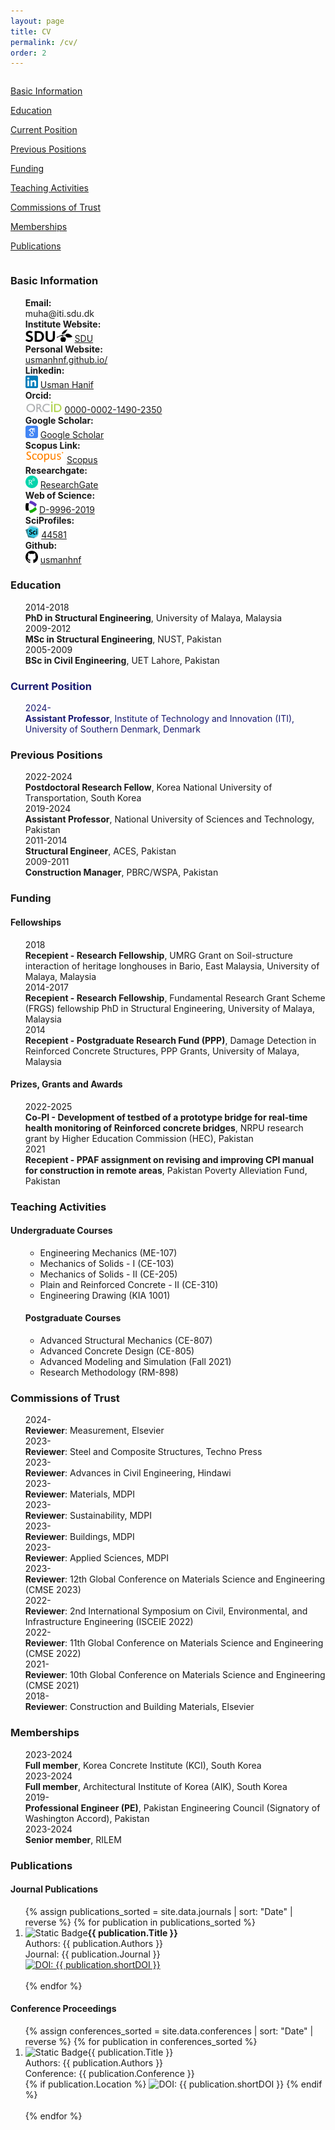 ```yaml
---
layout: page
title: CV
permalink: /cv/
order: 2
---
```


<div class= "maincontainer">
    <div class="column left-container">
        <div class="sidebar">
            <div class="mainbar">
                <p>
                <p><a href="#basic-info">Basic Information</a></p>
                <p><a href="#education">Education</a></p>
                <p><a href="#current-position">Current Position</a></p>
                <p><a href="#previous-positions">Previous Positions</a></p>
                <p><a href="#funding">Funding</a></p>
                <p><a href="#teaching-activities">Teaching Activities</a></p>
                <p><a href="#commissions-of-trust">Commissions of Trust</a></p>
                <p><a href="#memberships">Memberships</a></p>
                <p><a href="#publications">Publications</a></p>
                </p>
            </div>    
        </div>
    </div>
    <div class="column right-container">
        <!-- R  ight Container (CV) -->
        <div class="mainbar" id="basic-info">
            <h3>Basic Information</h3>
            <ul>
            <div class="grid-container2">
                    <div class="grid-item"><strong>Email:</strong></div><div class="grid-item">muha@iti.sdu.dk</div>
                    <div class="grid-item"><strong>Institute Website:</strong></div><div class="grid-item"><img src="/assets/icons/icon_sdu.png" alt="AcademicLink"  style="height:20px;"> <a href="https://portal.findresearcher.sdu.dk/da/persons/muha" target="_blank">SDU</a></div>
                    <div class="grid-item"><strong>Personal Website:</strong></div><div class="grid-item"><a href="https://usmanhnf.github.io/">usmanhnf.github.io/</a></div>
                    <div class="grid-item"><strong>Linkedin:</strong></div><div class="grid-item"><img src="/assets/icons/icon_linkedin.svg" alt="Linkedin"  style="height:20px;"> <a href="https://www.linkedin.com/in/usmanhnf" target="_blank">Usman Hanif</a></div>
                    <div class="grid-item"><strong>Orcid:</strong></div><div class="grid-item"><img src="/assets/icons/icon_orcid.svg" alt="ORCID"  style="height:20px;"> <a href="https://orcid.org/0000-0002-1490-2350" target="_blank">0000-0002-1490-2350</a></div>
                    <div class="grid-item"><strong>Google Scholar:</strong></div><div class="grid-item"><img src="/assets/icons/icon_gscholar.svg" alt="Google Scholar"  style="height:20px;"> <a href="https://scholar.google.com.pk/citations?user=v-OxcFMAAAAJ&hl=en&oi=ao" target="_blank">Google Scholar</a></div>
                    <div class="grid-item"><strong>Scopus Link:</strong></div><div class="grid-item"><img src="/assets/icons/icon_scopus.svg" alt="Scopus Link"  style="height:20px;"> <a href="https://www.scopus.com/authid/detail.uri?authorId=55737908100" target="_blank">Scopus</a></div>
                    <div class="grid-item"><strong>Researchgate:</strong></div><div class="grid-item"><img src="/assets/icons/icon_researchgate.svg" alt="Scopus Link"  style="height:20px;"> <a href="https://www.researchgate.net/profile/Usman_Hanif3" target="_blank">ResearchGate</a></div>
                    <div class="grid-item"><strong>Web of Science:</strong></div><div class="grid-item"><img src="/assets/icons/icon_wos.svg" alt="WOS Link"  style="height:20px;"> <a href="https://www.webofscience.com/wos/author/record/D-9996-2019" target="_blank">D-9996-2019 </a></div>
                    <div class="grid-item"><strong>SciProfiles:</strong></div><div class="grid-item"><img src="/assets/icons/icon_sci.png" alt="SciProfiles Link"  style="height:20px;"> <a href="https://sciprofiles.com/profile/444581" target="_blank">44581 </a></div>
                    <div class="grid-item"><strong>Github:</strong></div><div class="grid-item"><img src="/assets/icons/icon_github.png" alt="Github"  style="height:20px;"> <a href="https://github.com/usmanhnf" target="_blank">usmanhnf </a></div>
            </div>
  </ul>
        </div>
        <div class="mainbar" id="education">
            <h3>Education</h3>
            <ul>
                <div class="grid-container2">
                    <div class="grid-item">2014-2018</div><div class="grid-item"><strong>PhD in Structural Engineering</strong>, University of Malaya, Malaysia</div>
                    <div class="grid-item">2009-2012</div><div class="grid-item"><strong>MSc in Structural Engineering</strong>, NUST, Pakistan</div>
                    <div class="grid-item">2005-2009</div><div class="grid-item"><strong>BSc in Civil Engineering</strong>, UET Lahore, Pakistan</div>
                </div>  
            </ul>
        </div>
        <div class="mainbar" id="current-position" style="color: midnightblue">
            <h3>Current Position</h3>
            <ul>
                <div class="grid-container2">
                    <div class="grid-item">2024-</div><div class="grid-item"><strong>Assistant Professor</strong>, Institute of Technology and Innovation (ITI), University of Southern Denmark, Denmark</div>
                </div>
            </ul>
        </div>
        <div class="mainbar" id="previous-positions">
            <h3>Previous Positions</h3>
             <ul>
                <div class="grid-container2">
                    <div class="grid-item">2022-2024</div><div class="grid-item"><strong>Postdoctoral Research Fellow</strong>, Korea National University of Transportation, South Korea</div>
                    <div class="grid-item">2019-2024</div><div class="grid-item"><strong>Assistant Professor</strong>, National University of Sciences and Technology, Pakistan</div>
                    <div class="grid-item">2011-2014</div><div class="grid-item"><strong>Structural Engineer</strong>, ACES, Pakistan</div>
                    <div class="grid-item">2009-2011</div><div class="grid-item"><strong>Construction Manager</strong>, PBRC/WSPA, Pakistan</div>
                </div>  
            </ul>
        </div>
        <div class="mainbar" id="funding">
            <h3>Funding</h3>
            <h4>Fellowships</h4>
            <ul>
                <div class="grid-container2">
                    <div class="grid-item">2018</div><div class="grid-item"><strong>Recepient - Research Fellowship</strong>,  UMRG Grant on Soil-structure interaction of heritage longhouses in Bario, East Malaysia, University of Malaya, Malaysia</div>
                    <div class="grid-item">2014-2017</div><div class="grid-item"><strong>Recepient - Research Fellowship</strong>, Fundamental Research Grant Scheme (FRGS) fellowship PhD in Structural Engineering, University of Malaya, Malaysia</div>
                    <div class="grid-item">2014</div><div class="grid-item"><strong>Recepient - Postgraduate Research Fund (PPP)</strong>, Damage Detection in Reinforced Concrete Structures, PPP Grants, University of Malaya, Malaysia</div>
                </div>  
            </ul>
            <h4>Prizes, Grants and Awards</h4>
            <ul>
                <div class="grid-container2">
                    <div class="grid-item">2022-2025</div><div class="grid-item"><strong>Co-PI - Development of testbed of a prototype bridge for real-time health monitoring of Reinforced concrete bridges</strong>,  NRPU research grant by Higher Education Commission (HEC), Pakistan</div>
                    <div class="grid-item">2021</div><div class="grid-item"><strong>Recepient - PPAF assignment on revising and improving CPI manual for construction in remote areas</strong>,  Pakistan Poverty Alleviation Fund, Pakistan</div>
                </div>
            </ul>
        </div>
        <div class="mainbar" id="teaching-activities">
            <h3>Teaching Activities</h3>
            <h4>Undergraduate Courses</h4>
            <ul>
            <ul>
                <li>Engineering Mechanics (ME-107) </li>
                <li>Mechanics of Solids - I (CE-103)</li>
                <li>Mechanics of Solids - II (CE-205)</li>
                <li>Plain and Reinforced Concrete - II (CE-310)</li>
                <li>Engineering Drawing (KIA 1001)</li>
            </ul>
            <h4>Postgraduate Courses</h4>
            <ul>
                <li>Advanced Structural Mechanics (CE-807)</li>
                <li>Advanced Concrete Design (CE-805)</li>
                <li>Advanced Modeling and Simulation (Fall 2021)</li>
                <li>Research Methodology (RM-898)</li>
            </ul>
            </ul>
        </div>
        <div class="mainbar" id="commissions-of-trust">
            <h3>Commissions of Trust</h3>
            <ul>
                <div class="grid-container2">
                    <div class="grid-item">2024-</div><div class="grid-item"><strong>Reviewer</strong>:  Measurement, Elsevier</div>
                    <div class="grid-item">2023-</div><div class="grid-item"><strong>Reviewer</strong>:  Steel and Composite Structures, Techno Press</div>
                    <div class="grid-item">2023-</div><div class="grid-item"><strong>Reviewer</strong>:  Advances in Civil Engineering, Hindawi</div>
                    <div class="grid-item">2023-</div><div class="grid-item"><strong>Reviewer</strong>:  Materials, MDPI</div>
                    <div class="grid-item">2023-</div><div class="grid-item"><strong>Reviewer</strong>:  Sustainability, MDPI</div>
                    <div class="grid-item">2023-</div><div class="grid-item"><strong>Reviewer</strong>:  Buildings, MDPI</div>
                    <div class="grid-item">2023-</div><div class="grid-item"><strong>Reviewer</strong>:  Applied Sciences, MDPI</div>
                    <div class="grid-item">2023-</div><div class="grid-item"><strong>Reviewer</strong>:  12th Global Conference on Materials Science and Engineering (CMSE 2023)</div>
                    <div class="grid-item">2022-</div><div class="grid-item"><strong>Reviewer</strong>:  2nd International Symposium on Civil, Environmental, and Infrastructure Engineering (ISCEIE 2022)</div>
                    <div class="grid-item">2022-</div><div class="grid-item"><strong>Reviewer</strong>:  11th Global Conference on Materials Science and Engineering (CMSE 2022)</div>
                    <div class="grid-item">2021-</div><div class="grid-item"><strong>Reviewer</strong>:  10th Global Conference on Materials Science and Engineering (CMSE 2021)</div>
                    <div class="grid-item">2018-</div><div class="grid-item"><strong>Reviewer</strong>:  Construction and Building Materials, Elsevier</div>
                </div> 
            </ul>
        </div>
        <div class="mainbar" id="memberships">
            <h3>Memberships</h3>
            <ul>
            <div class="grid-container2">
                    <div class="grid-item">2023-2024</div><div class="grid-item"><strong>Full member</strong>, Korea Concrete Institute (KCI), South Korea</div>
                    <div class="grid-item">2023-2024</div><div class="grid-item"><strong>Full member</strong>, Architectural Institute of Korea (AIK), South Korea</div>
                    <div class="grid-item">2019-</div><div class="grid-item"><strong>Professional Engineer (PE)</strong>, Pakistan Engineering Council (Signatory of Washington Accord), Pakistan</div>
                    <div class="grid-item">2023-2024</div><div class="grid-item"><strong>Senior member</strong>, RILEM</div>
            </div> 
            </ul> 
        </div>
        <div class="mainbar" id="publications">
            <h3>Publications</h3>
            <h4>Journal Publications</h4>
            <ol>
                {% assign publications_sorted = site.data.journals | sort: "Date" | reverse %}
                {% for publication in publications_sorted %}
                <li>
                <img alt="Static Badge" src="https://img.shields.io/badge/ {{ publication.Date | date: "%Y" | uri_escape | replace:'.','%2E' }} -teal"><strong>{{ publication.Title }}</strong><br>
                Authors: {{ publication.Authors }}<br>
                Journal: {{ publication.Journal }}
                <br>
                <a href="{{ publication.DOI }}" target="_blank">
                      <img src="https://img.shields.io/badge/DOI-{{ publication.shortDOI | replace: '-', '--' }}-blue" alt="DOI: {{ publication.shortDOI }}">
                    </a>
                    <br>
                </li>
                <br>
                {% endfor %}
            </ol>
            <h4>Conference Proceedings</h4>
            <ol>
                {% assign conferences_sorted = site.data.conferences | sort: "Date" | reverse %}
                {% for publication in conferences_sorted %}
                <li>
                    <img alt="Static Badge" src="https://img.shields.io/badge/ {{ publication.Date | date: "%Y" | uri_escape | replace:'.','%2E' }} -teal">{{ publication.Title }}</strong><br>
                    Authors: {{ publication.Authors }}<br>
                    Conference: {{ publication.Conference }}<br>
                    {% if publication.Location %}
                        <img src="https://img.shields.io/badge/Location-{{ publication.Location }}-orange" alt="DOI: {{ publication.shortDOI }}">
                    {% endif %}
                </li>
                <br>
                {% endfor %}
            </ol>
            </div>
    </div>
</div>

<script>
  window.addEventListener("scroll", function () {
    const sidebar = document.querySelector(".left-container");
    const scrollPosition = window.scrollY; // Get the scroll position
    sidebar.style.transform = `translateY(${scrollPosition * 0.01}px)`; // Adjust multiplier for effect strength
  });
</script>

